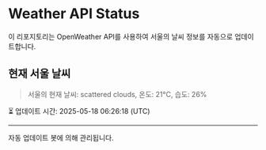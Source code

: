
# Weather API Status

이 리포지토리는 OpenWeather API를 사용하여 서울의 날씨 정보를 자동으로 업데이트합니다.

## 현재 서울 날씨
> 서울의 현재 날씨: scattered clouds, 온도: 21°C, 습도: 26%

⏳ 업데이트 시간: 2025-05-18 06:26:18 (UTC)

---
자동 업데이트 봇에 의해 관리됩니다.
